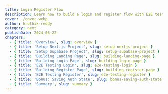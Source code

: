 ```yaml
---
title: Login Register Flow
description: Learn how to build a login and register flow with E2E tests and Supabase.
cover: ./cover.webp
author: hruthik-reddy
category: next
publishDate: 2024-05-22
chapters:
  - { title: 'Overview', slug: overview }
  - { title: 'Setup Next.js Project', slug: setup-nextjs-project }
  - { title: 'Setup Supabase Project', slug: setup-supabase-project }
  - { title: 'Building Landing Page', slug: building-landing-page }
  - { title: 'Building Login Page', slug: building-login-page }
  - { title: 'E2E Testing Login', slug: e2e-testing-login }
  - { title: 'Building Register Page', slug: building-register-page }
  - { title: 'E2E Testing Register', slug: e2e-testing-register }
  - { title: 'Bonus: Saving Auth State', slug: bonus-saving-auth-state }
  - { title: 'Summary', slug: summary }
---
```

